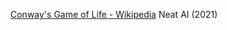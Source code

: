 
[Conway's Game of Life - Wikipedia](https://en.wikipedia.org/wiki/Conway%27s_Game_of_Life)
Neat AI (2021)
